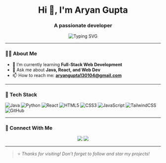 <!-- Stylish GitHub Profile README -->

<h1 align="center">Hi 👋, I'm Aryan Gupta</h1>
<h3 align="center">A passionate developer</h3>

<p align="center">
  <img src="https://readme-typing-svg.herokuapp.com?font=Fira+Code&size=22&pause=1000&center=true&vCenter=true&width=440&lines=Tech+Lover+%F0%9F%94%A5;Full-Stack+Dev+%F0%9F%9A%80;Always+learning...+%F0%9F%93%9A" alt="Typing SVG" />
</p>

---

### 👨‍💻 About Me

- 🌱 I’m currently learning **Full-Stack Web Development**
- 💬 Ask me about **Java, React, and Web Dev**
- 📫 How to reach me: **aryangupta130104@gmail.com**

---

### 💼 Tech Stack

![Java](https://img.shields.io/badge/Java-ED8B00?style=for-the-badge&logo=java&logoColor=white)
![Python](https://img.shields.io/badge/Python-3776AB?style=for-the-badge&logo=python&logoColor=white)
![React](https://img.shields.io/badge/React-20232a?style=for-the-badge&logo=react&logoColor=61DAFB)
![HTML5](https://img.shields.io/badge/HTML5-E34F26?style=for-the-badge&logo=html5&logoColor=white)
![CSS3](https://img.shields.io/badge/CSS3-1572B6?style=for-the-badge&logo=css3&logoColor=white)
![JavaScript](https://img.shields.io/badge/JavaScript-f7df1e?style=for-the-badge&logo=javascript&logoColor=black)
![TailwindCSS](https://img.shields.io/badge/TailwindCSS-06B6D4?style=for-the-badge&logo=tailwindcss&logoColor=white)
![GitHub](https://img.shields.io/badge/GitHub-121011?style=for-the-badge&logo=github&logoColor=white)


---






### 🔗 Connect With Me

<p align="center">
  <a href="https://www.linkedin.com/in/aryangupta130104/"><img src="https://img.shields.io/badge/LinkedIn-blue?style=for-the-badge&logo=linkedin&logoColor=white" /></a>
  <a href="mailto:aryangupta130104@gmail.com"><img src="https://img.shields.io/badge/Gmail-D14836?style=for-the-badge&logo=gmail&logoColor=white" /></a>
</p>

---

> ⭐ *Thanks for visiting! Don’t forget to follow and star my projects!*

